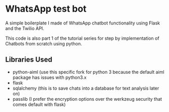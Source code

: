 # WhatsApp test bot

A simple boilerplate I made of WhatsApp chatbot
functionality using Flask and the Twilio API. 

This code is also part 1 of the tutorial series for step by implementation of Chatbots from scratch using python.

## Libraries Used
- python-aiml (use this specific fork for python 3 because the default aiml package has issues with python3.x
- flask
- sqlalchemy (this is to save chats into a database for text analysis later on)
- passlib (I prefer the encryption options over the werkzeug security that comes default with flask)
